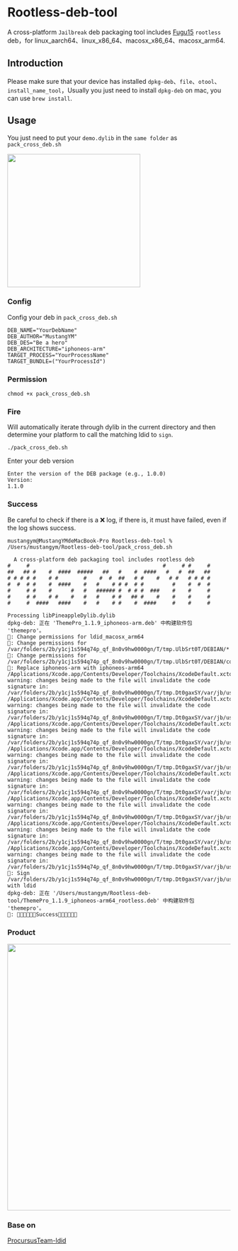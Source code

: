 # Rootless-deb-tool
A cross-platform `Jailbreak` deb packaging tool includes [Fugu15](https://github.com/pinauten/Fugu15) `rootless` deb，for linux_aarch64、linux_x86_64、macosx_x86_64、macosx_arm64.

## Introduction
Please make sure that your device has installed `dpkg-deb`、`file`、`otool`、`install_name_tool`，Usually you just need to install `dpkg-deb` on mac, you can use `brew install`.

## Usage
 You just need to put your `demo.dylib` in the `same folder` as `pack_cross_deb.sh`

<img src="https://github.com/MustangYM/Rootless-deb-tool/assets/21478687/24250cb1-f913-4378-ae2a-2d9b613db370" width="300px"/>

### Config
Config your deb in `pack_cross_deb.sh`
```
DEB_NAME="YourDebName"
DEB_AUTHOR="MustangYM"
DEB_DES="Be a hero"
DEB_ARCHITECTURE="iphoneos-arm"
TARGET_PROCESS="YourProcessName" 
TARGET_BUNDLE=("YourProcessId")
```

### Permission
```
chmod +x pack_cross_deb.sh
```

### Fire
Will automatically iterate through dylib in the current directory and then determine your platform to call the matching ldid to `sign`.
```
./pack_cross_deb.sh
```
Enter your deb version
```
Enter the version of the DEB package (e.g., 1.0.0)
Version:
1.1.0
```
### Success
Be careful to check if there is a ❌ log, if there is, it must have failed, even if the log shows success.
```
mustangym@MustangYMdeMacBook-Pro Rootless-deb-tool % /Users/mustangym/Rootless-deb-tool/pack_cross_deb.sh

  A cross-platform deb packaging tool includes rootless deb
#     #                                          #     # #     #
##   ## #    #  ####  #####   ##   #    #  ####   #   #  ##   ##
# # # # #    # #        #    #  #  ##   # #    #   # #   # # # #
#  #  # #    #  ####    #   #    # # #  # #         #    #  #  #
#     # #    #      #   #   ###### #  # # #  ###    #    #     #
#     # #    # #    #   #   #    # #   ## #    #    #    #     #
#     #  ####   ####    #   #    # #    #  ####     #    #     #

Processing libPineappleDylib.dylib
dpkg-deb: 正在 'ThemePro_1.1.9_iphoneos-arm.deb' 中构建软件包 'themepro'。
🍻: Change permissions for ldid_macosx_arm64
🍻: Change permissions for /var/folders/2b/y1cj1s594q74p_qf_8n0v9hw0000gn/T/tmp.UlbSrt0T/DEBIAN/*
🍻: Change permissions for /var/folders/2b/y1cj1s594q74p_qf_8n0v9hw0000gn/T/tmp.UlbSrt0T/DEBIAN/control
🍻: Replace iphoneos-arm with iphoneos-arm64
/Applications/Xcode.app/Contents/Developer/Toolchains/XcodeDefault.xctoolchain/usr/bin/install_name_tool: warning: changes being made to the file will invalidate the code signature in: /var/folders/2b/y1cj1s594q74p_qf_8n0v9hw0000gn/T/tmp.Dt0gaxSY/var/jb/usr/lib/TweakInject/libPineappleDylib.dylib
/Applications/Xcode.app/Contents/Developer/Toolchains/XcodeDefault.xctoolchain/usr/bin/install_name_tool: warning: changes being made to the file will invalidate the code signature in: /var/folders/2b/y1cj1s594q74p_qf_8n0v9hw0000gn/T/tmp.Dt0gaxSY/var/jb/usr/lib/TweakInject/libPineappleDylib.dylib
/Applications/Xcode.app/Contents/Developer/Toolchains/XcodeDefault.xctoolchain/usr/bin/install_name_tool: warning: changes being made to the file will invalidate the code signature in: /var/folders/2b/y1cj1s594q74p_qf_8n0v9hw0000gn/T/tmp.Dt0gaxSY/var/jb/usr/lib/TweakInject/libPineappleDylib.dylib
/Applications/Xcode.app/Contents/Developer/Toolchains/XcodeDefault.xctoolchain/usr/bin/install_name_tool: warning: changes being made to the file will invalidate the code signature in: /var/folders/2b/y1cj1s594q74p_qf_8n0v9hw0000gn/T/tmp.Dt0gaxSY/var/jb/usr/lib/TweakInject/libPineappleDylib.dylib
/Applications/Xcode.app/Contents/Developer/Toolchains/XcodeDefault.xctoolchain/usr/bin/install_name_tool: warning: changes being made to the file will invalidate the code signature in: /var/folders/2b/y1cj1s594q74p_qf_8n0v9hw0000gn/T/tmp.Dt0gaxSY/var/jb/usr/lib/TweakInject/libPineappleDylib.dylib
/Applications/Xcode.app/Contents/Developer/Toolchains/XcodeDefault.xctoolchain/usr/bin/install_name_tool: warning: changes being made to the file will invalidate the code signature in: /var/folders/2b/y1cj1s594q74p_qf_8n0v9hw0000gn/T/tmp.Dt0gaxSY/var/jb/usr/lib/TweakInject/libPineappleDylib.dylib
/Applications/Xcode.app/Contents/Developer/Toolchains/XcodeDefault.xctoolchain/usr/bin/install_name_tool: warning: changes being made to the file will invalidate the code signature in: /var/folders/2b/y1cj1s594q74p_qf_8n0v9hw0000gn/T/tmp.Dt0gaxSY/var/jb/usr/lib/TweakInject/libPineappleDylib.dylib
/Applications/Xcode.app/Contents/Developer/Toolchains/XcodeDefault.xctoolchain/usr/bin/install_name_tool: warning: changes being made to the file will invalidate the code signature in: /var/folders/2b/y1cj1s594q74p_qf_8n0v9hw0000gn/T/tmp.Dt0gaxSY/var/jb/usr/lib/TweakInject/libPineappleDylib.dylib
🍻: Sign /var/folders/2b/y1cj1s594q74p_qf_8n0v9hw0000gn/T/tmp.Dt0gaxSY/var/jb/usr/lib/TweakInject/libPineappleDylib.dylib with ldid
dpkg-deb: 正在 '/Users/mustangym/Rootless-deb-tool/ThemePro_1.1.9_iphoneos-arm64_rootless.deb' 中构建软件包 'themepro'。
🍻: 🍻🍻🍻🍻🍻🍻Success🍻🍻🍻🍻🍻🍻
```
### Product
<img src="https://github.com/MustangYM/Rootless-deb-tool/assets/21478687/30c835c4-d269-47cd-86aa-dd3255d2cc18" width="600px"/>

### Base on
[ProcursusTeam-ldid](https://github.com/ProcursusTeam/ldid)
